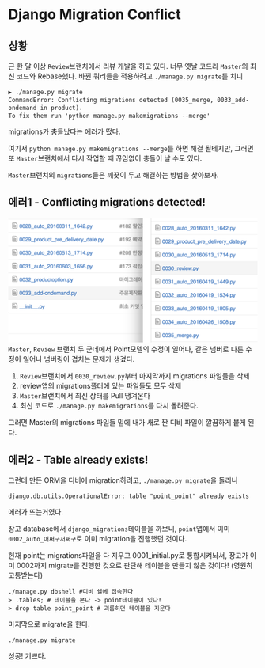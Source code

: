 # Django Migration Conflict

## 상황
근 한 달 이상 `Review`브랜치에서 리뷰 개발을 하고 있다.
너무 옛날 코드라 `Master`의 최신 코드와 Rebase했다.
바뀐 쿼리들을 적용하려고 `./manage.py migrate`를 치니
```shell
▶ ./manage.py migrate
CommandError: Conflicting migrations detected (0035_merge, 0033_add-ondemand in product).
To fix them run 'python manage.py makemigrations --merge'
```
migrations가 충돌났다는 에러가 떴다.

여기서 `python manage.py makemigrations --merge`를 하면 해결 될테지만, 그러면 또 `Master`브랜치에서 다시 작업할 때 끊임없이 충돌이 날 수도 있다.

`Master`브랜치의 `migrations`들은 깨끗이 두고 해결하는 방법을 찾아보자.

## 에러1 - Conflicting migrations detected!
![branch image](../img/django-migration-conflict/1.png "branch image")
`Master`, `Review` 브랜치 두 군데에서 Point모델의 수정이 일어나, 같은 넘버로 다른 수정이 일어나 넘버링이 겹치는 문제가 생겼다. 

1. `Review`브랜치에서 `0030_review.py`부터 마지막까지 migrations 파일들을 삭제
2. review앱의 migrations폴더에 있는 파일들도 모두 삭제
3. `Master`브랜치에서 최신 상태를 Pull 땡겨온다
4. 최신 코드로 `./manage.py makemigrations`를 다시 돌려준다.

그러면 Master의 migrations 파일들 밑에 내가 새로 짠 디비 파일이 깔끔하게 붙게 된다.

## 에러2 - Table already exists!
그런데 만든 ORM을 디비에 migration하려고, `./manage.py migrate`을 돌리니
```shell
django.db.utils.OperationalError: table "point_point" already exists   
```
에러가 뜨는거였다.

장고 database에서 `django_migrations`테이블을 까보니, `point`앱에서 이미 `0002_auto_어쩌구저쩌구`로 이미 migration을 진행했던 것이다.

현재 point는 migrations파일을 다 지우고 0001_initial.py로 통합시켜놔서, 장고가 이미 0002까지 migrate를 진행한 것으로 판단해 테이블을 만들지 않은 것이다!
(영원히 고통받는다)

```shell
./manage.py dbshell #디비 쉘에 접속한다
> .tables; # 테이블을 본다 -> point테이블이 있다!
> drop table point_point # 괴롭히던 테이블을 지운다
```

마지막으로 migrate을 한다.
```shell
./manage.py migrate
```

성공! 기쁘다.

